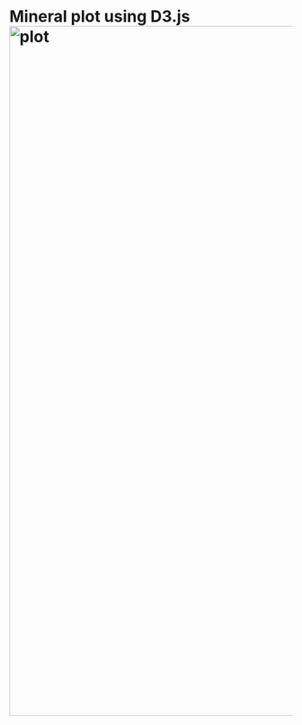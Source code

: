 # Mineral plot using D3.js<img width="1227" alt="plot" src="https://user-images.githubusercontent.com/23017385/218605012-d0ae16b1-db8e-4dcd-85de-48d99c9c6034.png">
